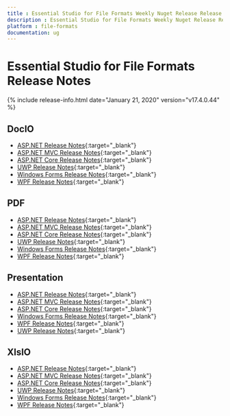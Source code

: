 ```yaml
---
title : Essential Studio for File Formats Weekly Nuget Release Release Notes  
description : Essential Studio for File Formats Weekly Nuget Release Release Notes  
platform : file-formats
documentation: ug
---
```


# Essential Studio for File Formats  Release Notes  

{% include release-info.html date="January 21, 2020" version="v17.4.0.44" %} 

## DocIO

* [ASP.NET Release Notes](/aspnet/release-notes/v17.4.0.44#docio){:target="_blank"}
* [ASP.NET MVC Release Notes](/aspnetmvc/release-notes/v17.4.0.44#docio){:target="_blank"}
* [ASP.NET Core Release Notes](/aspnet-core/release-notes/v17.4.0.44#docio){:target="_blank"}
* [UWP Release Notes](/uwp/release-notes/v17.4.0.44#docio){:target="_blank"}
* [Windows Forms Release Notes](/windowsforms/release-notes/v17.4.0.44#docio){:target="_blank"}
* [WPF Release Notes](/wpf/release-notes/v17.4.0.44#docio){:target="_blank"}


## PDF

* [ASP.NET Release Notes](/aspnet/release-notes/v17.4.0.44#pdf){:target="_blank"}
* [ASP.NET MVC Release Notes](/aspnetmvc/release-notes/v17.4.0.44#pdf){:target="_blank"}
* [ASP.NET Core Release Notes](/aspnet-core/release-notes/v17.4.0.44#pdf){:target="_blank"}
* [UWP Release Notes](/uwp/release-notes/v17.4.0.44#pdf){:target="_blank"}
* [Windows Forms Release Notes](/windowsforms/release-notes/v17.4.0.44#pdf){:target="_blank"}
* [WPF Release Notes](/wpf/release-notes/v17.4.0.44#pdf){:target="_blank"}


## Presentation

* [ASP.NET Release Notes](/aspnet/release-notes/v17.4.0.44#presentation){:target="_blank"}
* [ASP.NET MVC Release Notes](/aspnetmvc/release-notes/v17.4.0.44#presentation){:target="_blank"}
* [ASP.NET Core Release Notes](/aspnet-core/release-notes/v17.4.0.44#presentation){:target="_blank"}
* [Windows Forms Release Notes](/windowsforms/release-notes/v17.4.0.44#presentation){:target="_blank"}
* [WPF Release Notes](/wpf/release-notes/v17.4.0.44#presentation){:target="_blank"}
* [UWP Release Notes](/uwp/release-notes/v17.4.0.44#presentation){:target="_blank"}


## XlsIO

* [ASP.NET Release Notes](/aspnet/release-notes/v17.4.0.44#xlsio){:target="_blank"}
* [ASP.NET MVC Release Notes](/aspnetmvc/release-notes/v17.4.0.44#xlsio){:target="_blank"}
* [ASP.NET Core Release Notes](/aspnet-core/release-notes/v17.4.0.44#xlsio){:target="_blank"}
* [UWP Release Notes](/uwp/release-notes/v17.4.0.44#xlsio){:target="_blank"}
* [Windows Forms Release Notes](/windowsforms/release-notes/v17.4.0.44#xlsio){:target="_blank"}
* [WPF Release Notes](/wpf/release-notes/v17.4.0.44#xlsio){:target="_blank"}